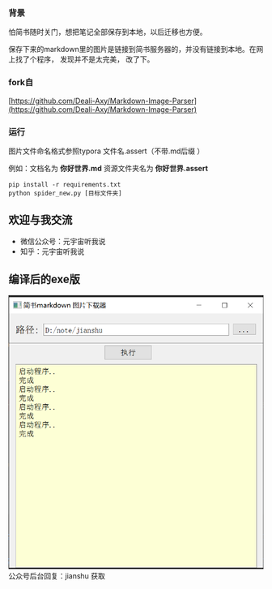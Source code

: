 ### 背景
怕简书随时关门，想把笔记全部保存到本地，以后迁移也方便。

保存下来的markdown里的图片是链接到简书服务器的，并没有链接到本地。在网上找了个程序，
发现并不是太完美，
改了下。
### fork自
[https://github.com/Deali-Axy/Markdown-Image-Parser](https://github.com/Deali-Axy/Markdown-Image-Parser)

### 运行
图片文件命名格式参照typora 文件名.assert（不带.md后缀 ）

例如：文档名为 **你好世界.md** 资源文件夹名为 **你好世界.assert**
```
pip install -r requirements.txt
python spider_new.py [目标文件夹]
```

## 欢迎与我交流
- 微信公众号：元宇宙听我说
- 知乎：元宇宙听我说

## 编译后的exe版

![img.png](img.png)
公众号后台回复：jianshu  获取
